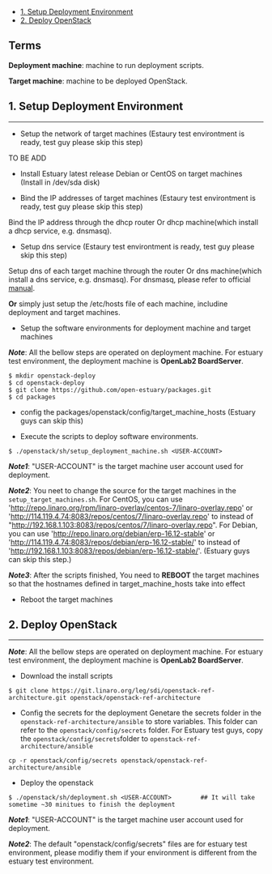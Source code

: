 * [1. Setup Deployment Environment](#1)
* [2. Deploy OpenStack](#2)

## Terms
**Deployment machine**: machine to run deployment scripts.

**Target machine**: machine to be deployed OpenStack.

## <a name="1">1. Setup Deployment Environment</a>
***
* Setup the network of target machines (Estaury test environtment is ready, test guy please skip this step)

TO BE ADD

* Install Estuary latest release Debian or CentOS on target machines (Install in /dev/sda disk)

* Bind the IP addresses of target machines (Estaury test environtment is ready, test guy please skip this step)

Bind the IP address through the dhcp router Or dhcp machine(which install a dhcp service, e.g. dnsmasq).

* Setup dns service (Estaury test environtment is ready, test guy please skip this step)

Setup dns of each target machine through the router Or dns machine(which install a dns service, e.g. dnsmasq).
For dnsmasq, please refer to official [manual](http://www.thekelleys.org.uk/dnsmasq/docs/dnsmasq-man.html).


**Or** simply just setup the /etc/hosts file of each machine, includine deployment and target machines.

* Setup the software environments for deployment machine and target machines

**_Note_**: All the bellow steps are operated on deployment machine. For estuary test environment, the deployment machine is **OpenLab2 BoardServer**.
```
$ mkdir openstack-deploy
$ cd openstack-deploy
$ git clone https://github.com/open-estuary/packages.git
$ cd packages
```

* config the packages/openstack/config/target_machine_hosts (Estuary guys can skip this)

* Execute the scripts to deploy software environments.

```
$ ./openstack/sh/setup_deployment_machine.sh <USER-ACCOUNT>
```
**_Note1_**: "USER-ACCOUNT" is the target machine user account used for deployment.

**_Note2_**: You neet to change the source for the target machines in the ```setup_target_machines.sh```. For CentOS, you can use 'http://repo.linaro.org/rpm/linaro-overlay/centos-7/linaro-overlay.repo' or 'http://114.119.4.74:8083/repos/centos/7/linaro-overlay.repo' to instead of "http://192.168.1.103:8083/repos/centos/7/linaro-overlay.repo". For Debian, you can use 'http://repo.linaro.org/debian/erp-16.12-stable' or 'http://114.119.4.74:8083/repos/debian/erp-16.12-stable/' to instead of 'http://192.168.1.103:8083/repos/debian/erp-16.12-stable/'. (Estuary guys can skip this step.)

**_Note3_**: After the scripts finished, You need to **REBOOT** the target machines so that the hostnames defined in target_machine_hosts take into effect

* Reboot the target machines

## <a name="2">2. Deploy OpenStack</a>
***
**_Note_**: All the bellow steps are operated on deployment machine. For estuary test environment, the deployment machine is **OpenLab2 BoardServer**.

* Download the install scripts
```
$ git clone https://git.linaro.org/leg/sdi/openstack-ref-architecture.git openstack/openstack-ref-architecture
```

* Config the secrets for the deployment
Genetare the secrets folder in the ```openstack-ref-architecture/ansible``` to store variables. This folder can refer to the ```openstack/config/secrets``` folder. 
For Estuary test guys, copy the ```openstack/config/secrets```folder to ```openstack-ref-architecture/ansible```

```cp -r openstack/config/secrets openstack/openstack-ref-architecture/ansible```

* Deploy the openstack
```
$ ./openstack/sh/deployment.sh <USER-ACCOUNT>        ## It will take sometime ~30 minitues to finish the deployment
```
**_Note1_**: "USER-ACCOUNT" is the target machine user account used for deployment.

**_Note2_**: The default "openstack/config/secrets" files are for estuary test environment, please modifiy them if your environment is different from the estuary test environment.
